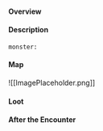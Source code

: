 #### Overview

#### Description
```statblock
monster: 
```


#### Map
![[ImagePlaceholder.png]]
#### Loot

#### After the Encounter

